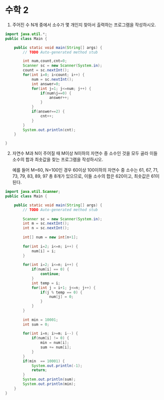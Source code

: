 # 수학 2

1. 주어진 수 N개 중에서 소수가 몇 개인지 찾아서 출력하는 프로그램을 작성하시오.

```java
import java.util.*;
public class Main {

	public static void main(String[] args) {
		// TODO Auto-generated method stub

		int num,count,cnt=0;
		Scanner sc = new Scanner(System.in);
		count = sc.nextInt();
		for(int i=0; i<count; i++) {
			num = sc.nextInt();
			int answer=0;
			for(int j=1; j<=num; j++) {
				if(num%j==0) {
					answer++;
				}
			}
			if(answer==2) {
				cnt++;
			}
		}
		System.out.println(cnt);
	}

}

```

2. 자연수 M과 N이 주어질 때 M이상 N이하의 자연수 중 소수인 것을 모두 골라 이들 소수의 합과 최솟값을 찾는 프로그램을 작성하시오.

   예를 들어 M=60, N=100인 경우 60이상 100이하의 자연수 중 소수는 61, 67, 71, 73, 79, 83, 89, 97 총 8개가 있으므로, 이들 소수의 합은 620이고, 최솟값은 61이 된다.

```java
import java.util.Scanner;
public class Main {

	public static void main(String[] args) {
		// TODO Auto-generated method stub
		
		Scanner sc = new Scanner(System.in);
		int m = sc.nextInt();
		int n = sc.nextInt();
		
		int[] num = new int[n+1];
		
		for(int i=2; i<=n; i++) {
			num[i] = i;
		}
		
		for(int i=2; i<=n; i++) {
			if(num[i] == 0) {
				continue;
			}
			int temp = i;
			for(int j = i+1; j<=n; j++) {
				if(j % temp == 0) {
					num[j] = 0;
				}
			}
		}
		
		int min = 10001;
		int sum = 0;
		
		for(int i=n; i>=m; i--) {
			if(num[i] != 0) {
				min = num[i];
				sum += num[i];
			}
		}
		if(min  == 10001) {
			System.out.println(-1);
			return;
		}
		System.out.println(sum);
		System.out.println(min);
	}
}

```


